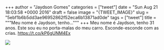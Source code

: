 
+++
author = "Jaydson Gomes"
categories = ["tweet"]
date = "Sun Aug 21 18:03:58 +0000 2016"
draft = false
image = "{TWEET_IMAGE}"
slug = "5ebf1b6b5dd3ae96952862f52eca6b13871ad0de"
tags = ["tweet"]
title = """Meu nome é Jaydson, tenho..."""
+++
Meu nome é Jaydson, tenho 31 anos. Este sou eu no porta-malas do meu carro. Esconde-esconde com as crias. https://t.co/kP6gUNM4Ex

![](/images/tweet-media/767422003007684608-CqZuNecWEAAN69z.jpg)